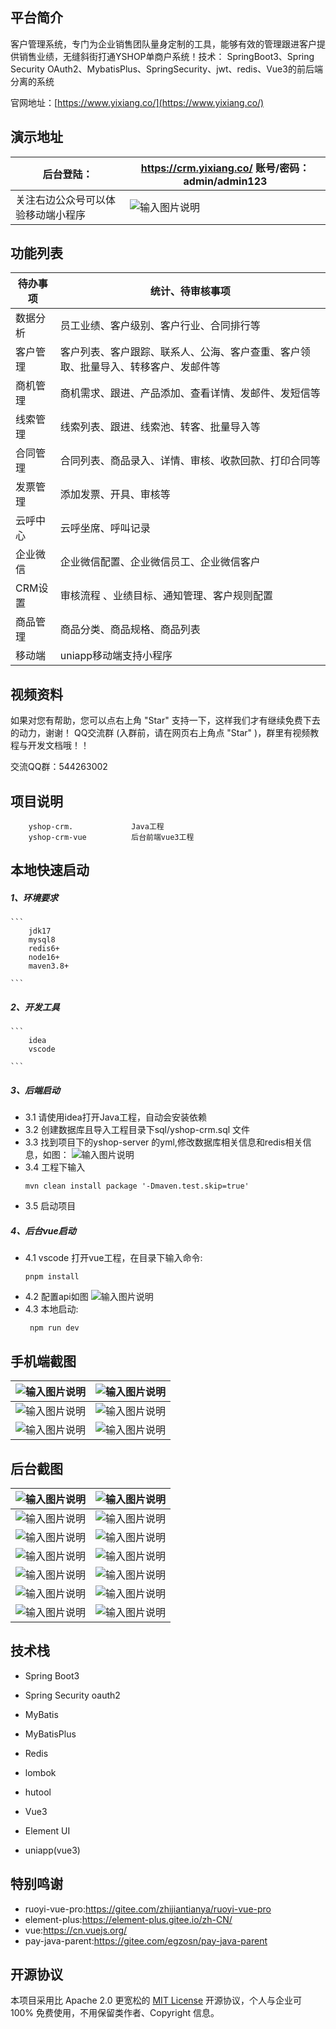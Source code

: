 

## 平台简介

客户管理系统，专门为企业销售团队量身定制的工具，能够有效的管理跟进客户提供销售业绩，无缝斜街打通YSHOP单商户系统！技术： SpringBoot3、Spring Security OAuth2、MybatisPlus、SpringSecurity、jwt、redis、Vue3的前后端分离的系统

官网地址：[https://www.yixiang.co/](https://www.yixiang.co/)



## 演示地址

| 后台登陆：  | https://crm.yixiang.co/   账号/密码：admin/admin123  |
|---|---|
|  关注右边公众号可以体验移动端小程序 | ![输入图片说明](assets/77a93e8c07a913b838a756abadb383b9.png) |

## 功能列表
| 待办事项 | 统计、待审核事项                    |
|------|-----------------------------|
| 数据分析 | 员工业绩、客户级别、客户行业、合同排行等 |
| 客户管理 | 客户列表、客户跟踪、联系人、公海、客户查重、客户领取、批量导入、转移客户、发邮件等 |
| 商机管理 | 商机需求、跟进、产品添加、查看详情、发邮件、发短信等          |
| 线索管理 | 线索列表、跟进、线索池、转客、批量导入等             |
| 合同管理 | 合同列表、商品录入、详情、审核、收款回款、打印合同等       |
| 发票管理 | 添加发票、开具、审核等                 |
| 云呼中心 | 云呼坐席、呼叫记录                 |
| 企业微信 | 企业微信配置、企业微信员工、企业微信客户   |
| CRM设置 | 审核流程 、业绩目标、通知管理、客户规则配置      |
| 商品管理 | 商品分类、商品规格、商品列表              |
| 移动端| uniapp移动端支持小程序             |



## 视频资料
如果对您有帮助，您可以点右上角 "Star" 支持一下，这样我们才有继续免费下去的动力，谢谢！ QQ交流群 (入群前，请在网页右上角点 "Star" )，群里有视频教程与开发文档哦！！

交流QQ群：544263002

## 项目说明
    
```
    yshop-crm.             Java工程
    yshop-crm-vue          后台前端vue3工程
```

## 本地快速启动
  ##### 1、环境要求
   
    ```
        jdk17
        mysql8
        redis6+
        node16+
        maven3.8+
    
    ```
  ##### 2、开发工具
   
    ```
        idea
        vscode
    
    ```
 ##### 3、后端启动

-   3.1 请使用idea打开Java工程，自动会安装依赖
-   3.2 创建数据库且导入工程目录下sql/yshop-crm.sql 文件
-   3.3 找到项目下的yshop-server 的yml,修改数据库相关信息和redis相关信息，如图：
     ![输入图片说明](assets/3344.png)
-   3.4 工程下输入
    ``` 
    mvn clean install package '-Dmaven.test.skip=true'
    ```
-   3.5 启动项目

##### 4、后台vue启动

 - 4.1 vscode 打开vue工程，在目录下输入命令: 
    ``` 
    pnpm install
    ```
 - 4.2 配置api如图
 ![输入图片说明](assets/3355.jpg)
 - 4.3 本地启动:
    ```
     npm run dev
    ```
## 手机端截图

| ![输入图片说明](assets/WechatIMG447.png)  |  ![输入图片说明](assets/WechatIMG448.png) |
|---|---|
|  ![输入图片说明](assets/WechatIMG449.png) |  ![输入图片说明](assets/WechatIMG450.png) |
|  ![输入图片说明](assets/WechatIMG453.png) |  ![输入图片说明](assets/WechatIMG454.png) |


## 后台截图

| ![输入图片说明](assets/1.png)  | ![输入图片说明](assets/2.png)  |
|---|---|
| ![输入图片说明](assets/3.png)  |  ![输入图片说明](assets/4.png) |
|  ![输入图片说明](assets/5.png) | ![输入图片说明](assets/6.png)  |
| ![输入图片说明](assets/7.png)  | ![输入图片说明](assets/8.png)  |
| ![输入图片说明](assets/9.png)  |  ![输入图片说明](assets/10.png) |
| ![输入图片说明](assets/11.png)  |  ![输入图片说明](assets/12.png) |
| ![输入图片说明](assets/13.png)  |  ![输入图片说明](assets/14.png) |



## 技术栈
- Spring Boot3

- Spring Security oauth2

- MyBatis

- MyBatisPlus

- Redis

- lombok

- hutool

- Vue3

- Element UI

- uniapp(vue3)

## 特别鸣谢


- ruoyi-vue-pro:https://gitee.com/zhijiantianya/ruoyi-vue-pro
- element-plus:https://element-plus.gitee.io/zh-CN/
- vue:https://cn.vuejs.org/
- pay-java-parent:https://gitee.com/egzosn/pay-java-parent


## 开源协议

本项目采用比 Apache 2.0 更宽松的 [MIT License](https://gitee.com/guchengwuyue/crm/blob/master/LICENSE) 开源协议，个人与企业可 100% 免费使用，不用保留类作者、Copyright 信息。


